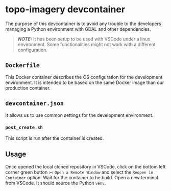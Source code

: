 # topo-imagery devcontainer

The purpose of this devcontainer is to avoid any trouble to the developers managing a Python environment with GDAL and other dependencies.

> **_NOTE:_** It has been setup to be used with VSCode under a linux environment. Some functionalities might not work with a different configuration.

## `Dockerfile`

This Docker container describes the OS configuration for the development environment. It is intended to be based on the same Docker image than our production container.

## `devcontainer.json`

It allows us to use common settings for the development environment.

### `post_create.sh`

This script is run after the container is created.

## Usage

Once opened the local cloned repository in VSCode, click on the bottom left corner green button `><` `Open a Remote Window` and select the `Reopen in Container` option. Wait for the container to be build. Open a new terminal from VSCode. It should source the Python `venv`.

